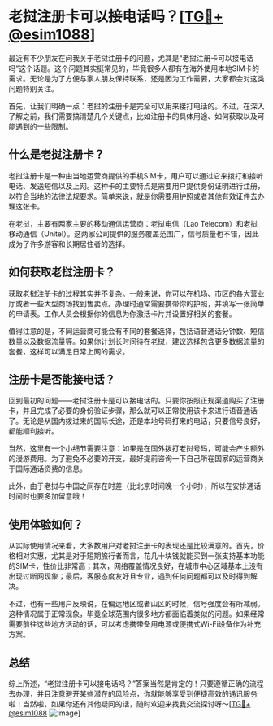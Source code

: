 # 老挝注册卡可以接电话吗？[[TG💪+ @esim1088](https://t.me/s/esim1088)]

最近有不少朋友在问我关于老挝注册卡的问题，尤其是“老挝注册卡可以接电话吗”这个话题。这个问题其实挺常见的，毕竟很多人都有在海外使用本地SIM卡的需求。无论是为了方便与家人朋友保持联系，还是因为工作需要，大家都会对这类问题特别关注。

首先，让我们明确一点：老挝的注册卡是完全可以用来接打电话的。不过，在深入了解之前，我们需要搞清楚几个关键点，比如注册卡的具体用途、如何获取以及可能遇到的一些限制。

## 什么是老挝注册卡？

老挝注册卡是一种由当地运营商提供的手机SIM卡，用户可以通过它来拨打和接听电话、发送短信以及上网。这种卡的主要特点是需要用户提供身份证明进行注册，以符合当地的法律法规要求。简单来说，就是你需要用护照或者其他有效证件去办理这张卡。

在老挝，主要有两家主要的移动通信运营商：老挝电信（Lao Telecom）和老挝移动通信（Unitel）。这两家公司提供的服务覆盖范围广，信号质量也不错，因此成为了许多游客和长期居住者的选择。

## 如何获取老挝注册卡？

获取老挝注册卡的过程其实并不复杂。一般来说，你可以在机场、市区的各大营业厅或者一些大型商场找到售卖点。办理时通常需要携带你的护照，并填写一张简单的申请表。工作人员会根据你的信息为你激活卡片并设置好相关的套餐。

值得注意的是，不同运营商可能会有不同的套餐选择，包括语音通话分钟数、短信数量以及数据流量等。如果你计划长时间待在老挝，建议选择包含更多数据流量的套餐，这样可以满足日常上网的需求。

## 注册卡是否能接电话？

回到最初的问题——老挝注册卡是可以接电话的。只要你按照正规渠道购买了注册卡，并且完成了必要的身份验证步骤，那么就可以正常使用该卡来进行语音通话了。无论是从国内拨过来的国际长途，还是本地号码打来的电话，只要信号良好，都能顺利接听。

当然，这里有一个小细节需要注意：如果是在国外拨打老挝号码，可能会产生额外的漫游费用。为了避免不必要的开支，最好提前咨询一下自己所在国家的运营商关于国际通话资费的信息。

此外，由于老挝与中国之间存在时差（比北京时间晚一个小时），所以在安排通话时间时也要多加留意哦！

## 使用体验如何？

从实际使用情况来看，大多数用户对老挝注册卡的表现还是比较满意的。首先，价格相对实惠，尤其是对于短期旅行者而言，花几十块钱就能买到一张支持基本功能的SIM卡，性价比非常高；其次，网络覆盖情况良好，在城市中心区域基本上没有出现过断网现象；最后，客服态度友好且专业，遇到任何问题都可以及时得到解决。

不过，也有一些用户反映说，在偏远地区或者山区的时候，信号强度会有所减弱。这种情况属于正常现象，毕竟全球范围内很多地方都面临着类似的问题。如果经常需要前往这些地方活动的话，可以考虑携带备用电源或便携式Wi-Fi设备作为补充方案。

## 总结

综上所述，“老挝注册卡可以接电话吗？”答案当然是肯定的！只要遵循正确的流程去办理，并且注意避开某些潜在的风险点，你就能够享受到便捷高效的通讯服务啦！当然啦，如果你还有其他疑问的话，随时欢迎来找我交流探讨呀～[[TG💪+ @esim1088](https://t.me/s/esim1088) ![Image](https://i.postimg.cc/4NQfJmqS/Snipaste-2025-05-13-00-14-12.png)]